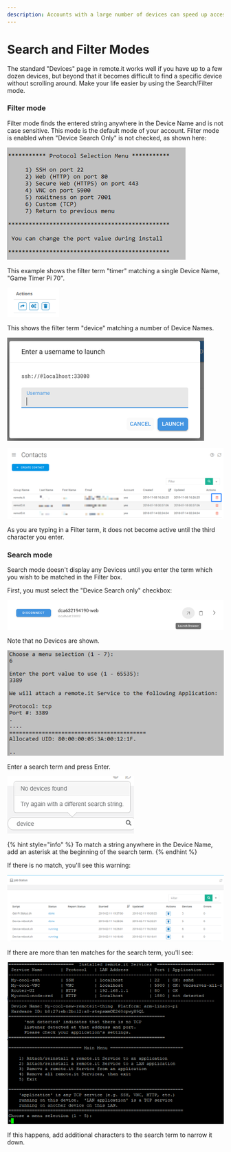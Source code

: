 ```yaml
---
description: Accounts with a large number of devices can speed up access using this mode
---
```


# Search and Filter Modes

The standard "Devices" page in remote.it works well if you have up to a few dozen devices, but beyond that it becomes difficult to find a specific device without scrolling around.  Make your life easier by using the Search/Filter mode.

### Filter mode

Filter mode finds the entered string anywhere in the Device Name and is not case sensitive.  This mode is the default mode of your account.   Filter mode is enabled when "Device Search Only" is not checked, as shown here:

![](../../../.gitbook/assets/image%20%28274%29.png)

This example shows the filter term "timer" matching a single Device Name, "Game Timer Pi 70".

![](../../../.gitbook/assets/image%20%28459%29.png)

This shows the filter term "device" matching a number of Device Names.

![](../../../.gitbook/assets/image%20%28329%29.png)

![](../../../.gitbook/assets/image%20%2863%29.png)

As you are typing in a Filter term, it does not become active until the third character you enter.

### Search mode

Search mode doesn't display any Devices until you enter the term which you wish to be matched in the Filter box.

First, you must select the "Device Search only" checkbox:

![](../../../.gitbook/assets/image%20%28394%29.png)

Note that no Devices are shown.

![](../../../.gitbook/assets/image%20%28167%29.png)

Enter a search term and press Enter.  

![](../../../.gitbook/assets/image%20%28387%29.png)

{% hint style="info" %}
To match a string anywhere in the Device Name, add an asterisk at the beginning of the search term.
{% endhint %}

If there is no match, you'll see this warning:

![](../../../.gitbook/assets/image%20%28181%29.png)

If there are more than ten matches for the search term, you'll see:

![](../../../.gitbook/assets/image%20%2849%29.png)

If this happens, add additional characters to the search term to narrow it down.

